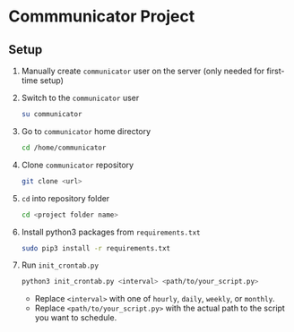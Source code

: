 # Commmunicator Project

## Setup

1. Manually create `communicator` user on the server (only needed for first-time setup)
2. Switch to the `communicator` user

    ```sh
    su communicator
    ```

3. Go to `communicator` home directory

    ```sh
    cd /home/communicator
    ```

4. Clone `communicator` repository

    ```sh
    git clone <url>
    ```

5. `cd` into repository folder

    ```sh
    cd <project folder name>
    ```

6. Install python3 packages from `requirements.txt`

    ```sh
    sudo pip3 install -r requirements.txt
    ```

7. Run `init_crontab.py`

    ```sh
    python3 init_crontab.py <interval> <path/to/your_script.py>
    ```

    - Replace `<interval>` with one of `hourly`, `daily`, `weekly`, or `monthly`.
    - Replace `<path/to/your_script.py>` with the actual path to the script you want to schedule.
